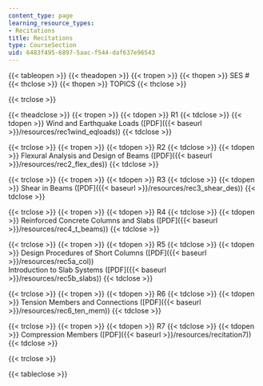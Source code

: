 ```yaml
---
content_type: page
learning_resource_types:
- Recitations
title: Recitations
type: CourseSection
uid: 6483f495-6897-5aac-f544-daf637e96543
---
```


{{< tableopen >}}
{{< theadopen >}}
{{< tropen >}}
{{< thopen >}}
SES #
{{< thclose >}}
{{< thopen >}}
TOPICS
{{< thclose >}}

{{< trclose >}}

{{< theadclose >}}
{{< tropen >}}
{{< tdopen >}}
R1
{{< tdclose >}}
{{< tdopen >}}
Wind and Earthquake Loads ([PDF]({{< baseurl >}}/resources/rec1wind_eqloads))
{{< tdclose >}}

{{< trclose >}}
{{< tropen >}}
{{< tdopen >}}
R2
{{< tdclose >}}
{{< tdopen >}}
Flexural Analysis and Design of Beams ([PDF]({{< baseurl >}}/resources/rec2_flex_des))
{{< tdclose >}}

{{< trclose >}}
{{< tropen >}}
{{< tdopen >}}
R3
{{< tdclose >}}
{{< tdopen >}}
Shear in Beams ([PDF]({{< baseurl >}}/resources/rec3_shear_des))
{{< tdclose >}}

{{< trclose >}}
{{< tropen >}}
{{< tdopen >}}
R4
{{< tdclose >}}
{{< tdopen >}}
Reinforced Concrete Columns and Slabs ([PDF]({{< baseurl >}}/resources/rec4_t_beams))
{{< tdclose >}}

{{< trclose >}}
{{< tropen >}}
{{< tdopen >}}
R5
{{< tdclose >}}
{{< tdopen >}}
Design Procedures of Short Columns ([PDF]({{< baseurl >}}/resources/rec5a_col))  
Introduction to Slab Systems ([PDF]({{< baseurl >}}/resources/rec5b_slabs))
{{< tdclose >}}

{{< trclose >}}
{{< tropen >}}
{{< tdopen >}}
R6
{{< tdclose >}}
{{< tdopen >}}
Tension Members and Connections ([PDF]({{< baseurl >}}/resources/rec6_ten_mem))
{{< tdclose >}}

{{< trclose >}}
{{< tropen >}}
{{< tdopen >}}
R7
{{< tdclose >}}
{{< tdopen >}}
Compression Members ([PDF]({{< baseurl >}}/resources/recitation7))
{{< tdclose >}}

{{< trclose >}}

{{< tableclose >}}